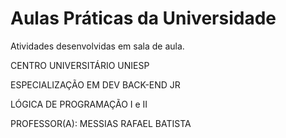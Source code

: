 # Aulas Práticas da Universidade
Atividades desenvolvidas em sala de aula.


CENTRO UNIVERSITÁRIO UNIESP

ESPECIALIZAÇÃO EM DEV BACK-END JR

LÓGICA DE PROGRAMAÇÃO I e II

PROFESSOR(A): MESSIAS RAFAEL BATISTA
